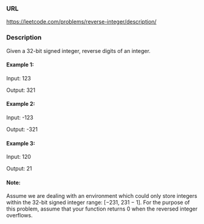 ### URL

https://leetcode.com/problems/reverse-integer/description/

### Description

Given a 32-bit signed integer, reverse digits of an integer.
  
#### Example 1:

Input: 123

Output: 321

#### Example 2:

Input: -123

Output: -321

#### Example 3:

Input: 120

Output: 21

#### Note:

Assume we are dealing with an environment which could only store integers within the 32-bit signed integer range: [−231,  231 − 1]. For the purpose of this problem, assume that your function returns 0 when the reversed integer overflows.

